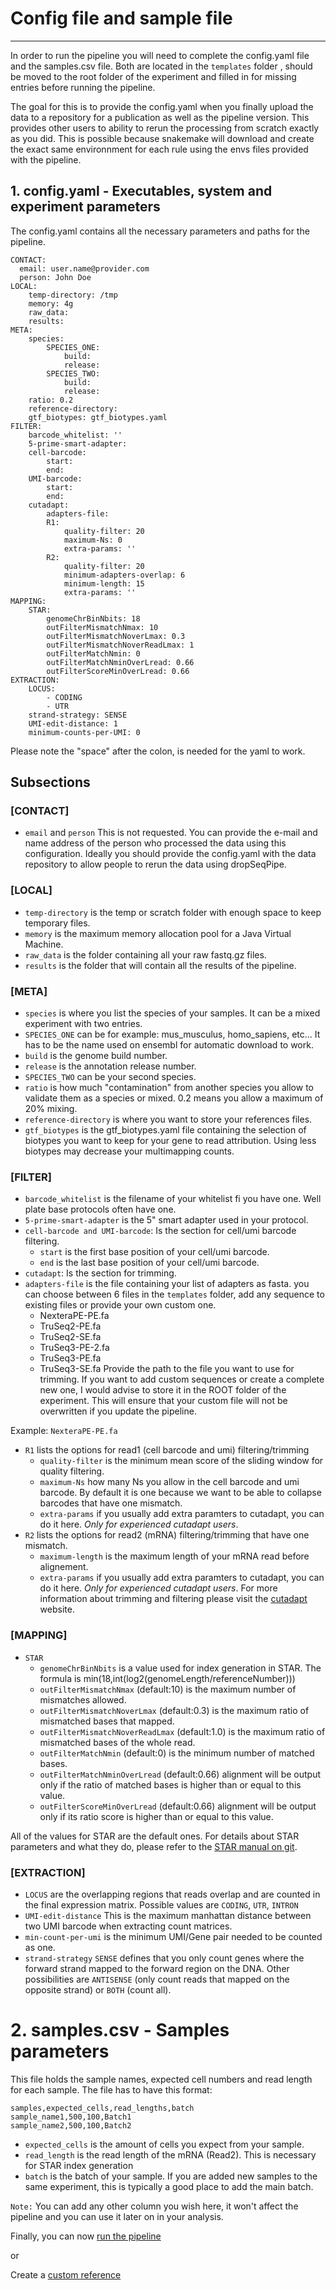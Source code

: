 # Config file and sample file
---------------------------

In order to run the pipeline you will need to complete the config.yaml file and the samples.csv file. Both are located in the `templates` folder , should be moved to the root folder of the experiment and filled in for missing entries before running the pipeline.

The goal for this is to provide the config.yaml when you finally upload the data to a repository for a publication as well as the pipeline version. This provides other users to ability to rerun the processing from scratch exactly as you did. This is possible because snakemake will download and create the exact same environnment for each rule using the envs files provided with the pipeline.

## 1. config.yaml - Executables, system and experiment parameters
The config.yaml contains all the necessary parameters and paths for the pipeline.
```
CONTACT:
  email: user.name@provider.com
  person: John Doe
LOCAL:
    temp-directory: /tmp
    memory: 4g
    raw_data:
    results:
META:
    species:
        SPECIES_ONE:
            build: 
            release:
        SPECIES_TWO:
            build: 
            release:
    ratio: 0.2
    reference-directory: 
    gtf_biotypes: gtf_biotypes.yaml
FILTER:
    barcode_whitelist: ''
    5-prime-smart-adapter:
    cell-barcode:
        start:
        end:
    UMI-barcode:
        start:
        end:
    cutadapt:
        adapters-file:
        R1:
            quality-filter: 20
            maximum-Ns: 0
            extra-params: ''
        R2:
            quality-filter: 20
            minimum-adapters-overlap: 6
            minimum-length: 15
            extra-params: ''
MAPPING:
    STAR:
        genomeChrBinNbits: 18
        outFilterMismatchNmax: 10
        outFilterMismatchNoverLmax: 0.3
        outFilterMismatchNoverReadLmax: 1
        outFilterMatchNmin: 0
        outFilterMatchNminOverLread: 0.66
        outFilterScoreMinOverLread: 0.66
EXTRACTION:
    LOCUS:
        - CODING
        - UTR
    strand-strategy: SENSE
    UMI-edit-distance: 1
    minimum-counts-per-UMI: 0
```
Please note the "space" after the colon, is needed for the yaml to work.

## Subsections

### [CONTACT]
* `email` and `person` This is not requested. You can provide the e-mail and name address of the person who processed the data using this configuration. Ideally you should provide the config.yaml with the data repository to allow people to rerun the data using dropSeqPipe.

### [LOCAL]
* `temp-directory` is the temp or scratch folder with enough space to keep temporary files.
* `memory` is the maximum memory allocation pool for a Java Virtual Machine.
* `raw_data` is the folder containing all your raw fastq.gz files.
* `results` is the folder that will contain all the results of the pipeline.

### [META]
* `species` is where you list the species of your samples. It can be a mixed experiment with two entries. 
* `SPECIES_ONE` can be for example: mus_musculus, homo_sapiens, etc... It has to be the name used on ensembl for automatic download to work.
* `build` is the genome build number.
* `release` is the annotation release number.
* `SPECIES_TWO` can be your second species.
* `ratio` is how much "contamination" from another species you allow to validate them as a species or mixed. 0.2 means you allow a maximum of 20% mixing.
* `reference-directory` is where you want to store your references files.
* `gtf_biotypes` is the gtf_biotypes.yaml file containing the selection of biotypes you want to keep for your gene to read attribution. Using less biotypes may decrease your multimapping counts.

### [FILTER]
* `barcode_whitelist` is the filename of your whitelist fi you have one. Well plate base protocols often have one.
* `5-prime-smart-adapter` is the 5" smart adapter used in your protocol.
* `cell-barcode and UMI-barcode`: Is the section for cell/umi barcode filtering.
    * `start` is the first base position of your cell/umi barcode.
    * `end` is the last base position of your cell/umi barcode.    
* `cutadapt`: Is the section for trimming.
* `adapters-file` is the file containing your list of adapters as fasta. you can choose between 6 files in the `templates` folder, add any sequence to existing files or provide your own custom one.
    * NexteraPE-PE.fa 
    * TruSeq2-PE.fa
    * TruSeq2-SE.fa
    * TruSeq3-PE-2.fa
    * TruSeq3-PE.fa
    * TruSeq3-SE.fa
Provide the path to the file you want to use for trimming. If you want to add custom sequences or create a complete new one, I would advise to store it in the ROOT folder of the experiment. This will ensure that your custom file will not be overwritten if you update the pipeline.

Example: `NexteraPE-PE.fa`
* `R1` lists the options for read1 (cell barcode and umi) filtering/trimming
    * `quality-filter` is the minimum mean score of the sliding window for quality filtering.
    * `maximum-Ns` how many Ns you allow in the cell barcode and umi barcode. By default it is one because we want to be able to collapse barcodes that have one mismatch.
    * `extra-params` if you usually add extra paramters to cutadapt, you can do it here. *Only for experienced cutadapt users*.
* `R2` lists the options for read2 (mRNA) filtering/trimming
that have one mismatch.
    * `maximum-length` is the maximum length of your mRNA read before alignement.
    * `extra-params` if you usually add extra paramters to cutadapt, you can do it here. *Only for experienced cutadapt users*.
For more information about trimming and filtering please visit the [cutadapt](https://cutadapt.readthedocs.io/en/stable/guide.html) website.

### [MAPPING]
* `STAR`
    * `genomeChrBinNbits` is a value used for index generation in STAR. The formula is min(18,int(log2(genomeLength/referenceNumber)))
    * `outFilterMismatchNmax` (default:10) is the maximum number of mismatches allowed.
    * `outFilterMismatchNoverLmax` (default:0.3) is the maximum ratio of mismatched bases that mapped.
    * `outFilterMismatchNoverReadLmax` (default:1.0) is the maximum ratio of mismatched bases of the whole read.
    * `outFilterMatchNmin` (default:0) is the minimum number of matched bases.
    * `outFilterMatchNminOverLread` (default:0.66) alignment will be output only if the ratio of matched bases is higher than or equal to this value.
    * `outFilterScoreMinOverLread` (default:0.66) alignment will be output only if its ratio score is higher than or equal to this value.

All of the values for STAR are the default ones. For details about STAR parameters and what they do, please refer to the [STAR manual on git](https://github.com/alexdobin/STAR/tree/master/doc).

### [EXTRACTION]
* `LOCUS` are the overlapping regions that reads overlap and are counted in the final expression matrix. Possible values are `CODING`, `UTR`, `INTRON`
* `UMI-edit-distance` This is the maximum manhattan distance between two UMI barcode when extracting count matrices.
* `min-count-per-umi` is the minimum UMI/Gene pair needed to be counted as one.
* `strand-strategy` `SENSE` defines that you only count genes where the forward strand mapped to the forward region on the DNA. Other possibilities are `ANTISENSE` (only count reads that mapped on the opposite strand) or `BOTH` (count all).

# 2. samples.csv - Samples parameters
This file holds the sample names, expected cell numbers and read length for each sample.
The file has to have this format:

```
samples,expected_cells,read_lengths,batch
sample_name1,500,100,Batch1
sample_name2,500,100,Batch2
```

* `expected_cells` is the amount of cells you expect from your sample.
* `read_length` is the read length of the mRNA (Read2). This is necessary for STAR index generation
* `batch` is the batch of your sample. If you are added new samples to the same experiment, this is typically a good place to add the main batch.

`Note:` You can add any other column you wish here, it won't affect the pipeline and you can use it later on in your analysis.

Finally, you can now [run the pipeline](https://github.com/Hoohm/dropSeqPipe/wiki/Running-dropSeqPipe)

or

Create a [custom reference](https://github.com/Hoohm/dropSeqPipe/wiki/Reference-Files)


